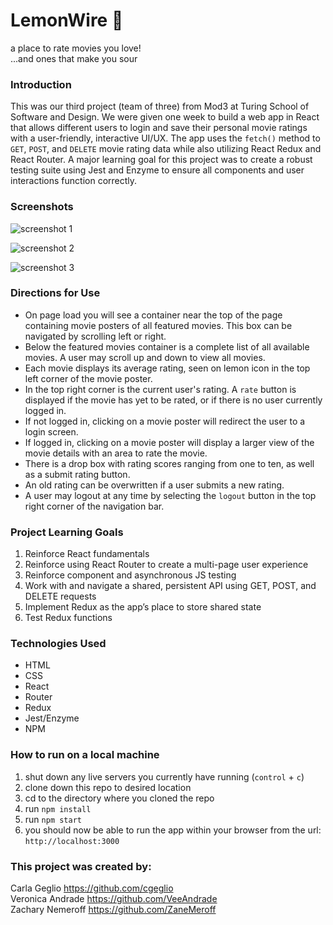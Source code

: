 # LemonWire 🍋
a place to rate movies you love!<br>
...and ones that make you sour

### Introduction
This was our third project (team of three) from Mod3 at Turing School of Software and Design. We were given one week to build a web app in React that allows different users to login and save their personal movie ratings with a user-friendly, interactive UI/UX. The app uses the `fetch()` method to `GET`, `POST`, and `DELETE` movie rating data while also utilizing React Redux and React Router. A major learning goal for this project was to create a robust testing suite using Jest and Enzyme to ensure all components and user interactions function correctly.

### Screenshots
![screenshot 1](https://user-images.githubusercontent.com/53405028/75276854-2db0f600-57c4-11ea-8464-bf559cd68bb3.png)

![screenshot 2](https://user-images.githubusercontent.com/53405028/75276838-27227e80-57c4-11ea-91a7-5d51aca645e8.png)

![screenshot 3](https://user-images.githubusercontent.com/53405028/75131980-736da180-5692-11ea-9c9a-a0a6c8773abb.png)

### Directions for Use
- On page load you will see a container near the top of the page containing movie posters of all featured movies. This box can be navigated by scrolling left or right.
- Below the featured movies container is a complete list of all available movies. A user may scroll up and down to view all movies.
- Each movie displays its average rating, seen on lemon icon in the top left corner of the movie poster.
- In the top right corner is the current user's rating. A `rate` button is displayed if the movie has yet to be rated, or if there is no user currently logged in.
- If not logged in, clicking on a movie poster will redirect the user to a login screen.
- If logged in, clicking on a movie poster will display a larger view of the movie details with an area to rate the movie.
- There is a drop box with rating scores ranging from one to ten, as well as a submit rating button.
- An old rating can be overwritten if a user submits a new rating.
- A user may logout at any time by selecting the `logout` button in the top right corner of the navigation bar.

### Project Learning Goals  
1. Reinforce React fundamentals
2. Reinforce using React Router to create a multi-page user experience
3. Reinforce component and asynchronous JS testing
4. Work with and navigate a shared, persistent API using GET, POST, and DELETE requests
5. Implement Redux as the app’s place to store shared state
6. Test Redux functions

### Technologies Used
- HTML
- CSS
- React
- Router
- Redux
- Jest/Enzyme
- NPM

### How to run on a local machine
1. shut down any live servers you currently have running (`control` + `c`)
2. clone down this repo to desired location
3. cd to the directory where you cloned the repo
4. run `npm install`
5. run `npm start`
6. you should now be able to run the app within your browser from the url: `http://localhost:3000`

### This project was created by:
Carla Geglio https://github.com/cgeglio<br>
Veronica Andrade https://github.com/VeeAndrade<br>
Zachary Nemeroff https://github.com/ZaneMeroff
